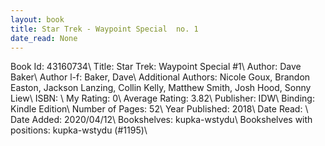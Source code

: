 ```yaml
---
layout: book
title: Star Trek - Waypoint Special  no. 1
date_read: None
---
```


Book Id: 43160734\ 
Title: Star Trek: Waypoint Special #1\ 
Author: Dave Baker\ 
Author l-f: Baker, Dave\ 
Additional Authors: Nicole Goux, Brandon Easton, Jackson Lanzing, Collin Kelly, Matthew Smith, Josh Hood, Sonny Liew\ 
ISBN: \ 
My Rating: 0\ 
Average Rating: 3.82\ 
Publisher: IDW\ 
Binding: Kindle Edition\ 
Number of Pages: 52\ 
Year Published: 2018\ 
Date Read: \ 
Date Added: 2020/04/12\ 
Bookshelves: kupka-wstydu\ 
Bookshelves with positions: kupka-wstydu (#1195)\ 

